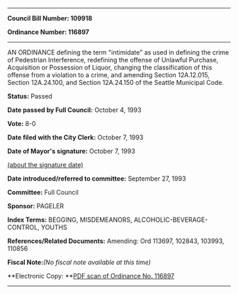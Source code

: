 

********

**Council Bill Number: 109918**
   
**Ordinance Number: 116897**
********

 AN ORDINANCE defining the term "intimidate" as used in defining the crime of Pedestrian Interference, redefining the offense of Unlawful Purchase, Acquisition or Possession of Liquor, changing the classification of this offense from a violation to a crime, and amending Section 12A.12.015, Section 12A.24.100, and Section 12A.24.150 of the Seattle Municipal Code.

**Status:** Passed
   
**Date passed by Full Council:** October 4, 1993
   
**Vote:** 8-0
   
**Date filed with the City Clerk:** October 7, 1993
   
**Date of Mayor's signature:** October 7, 1993
   
[(about the signature date)](/~public/approvaldate.htm)
   
   
   
**Date introduced/referred to committee:** September 27, 1993
   
**Committee:** Full Council
   
**Sponsor:** PAGELER
   
   
**Index Terms:** BEGGING, MISDEMEANORS, ALCOHOLIC-BEVERAGE-CONTROL, YOUTHS

**References/Related Documents:** Amending: Ord 113697, 102843, 103993, 110856

**Fiscal Note:**_(No fiscal note available at this time)_

**Electronic Copy: **[PDF scan of Ordinance No. 116897](/~archives/Ordinances/Ord_116897.pdf)

********

